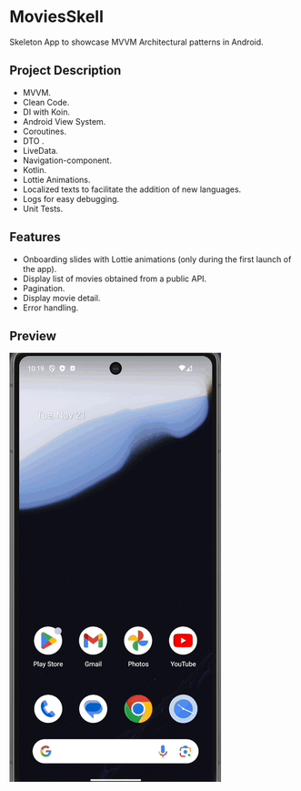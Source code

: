 # MoviesSkell
Skeleton App to showcase MVVM Architectural patterns in Android.
## Project Description

* MVVM.
* Clean Code.
* DI with Koin.
* Android View System.
* Coroutines.
* DTO .
* LiveData.
* Navigation-component.
* Kotlin.
* Lottie Animations.
* Localized texts to facilitate the addition of new languages.
* Logs for easy debugging.
* Unit Tests.
## Features 

* Onboarding slides with Lottie animations (only during the first launch of the app).
* Display list of movies obtained from a public API.
* Pagination.
* Display movie detail.
* Error handling.

## Preview 

![](MoviesSkell.gif)
